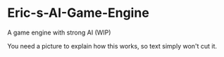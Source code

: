 # Eric-s-AI-Game-Engine
A game engine with strong AI (WIP)

You need a picture to explain how this works, so text simply won't cut it.
